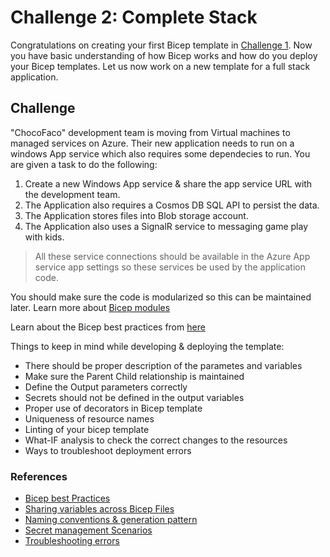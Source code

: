 # Challenge 2: Complete Stack

Congratulations on creating your first Bicep template in [Challenge 1](./Challenge1.md). Now you have basic understanding of how Bicep works and how do you deploy your Bicep templates. Let us now work on a new template for a full stack application.

## Challenge

"ChocoFaco" development team is moving from Virtual machines to managed services on Azure. Their new application needs to run on a windows App service which also requires some dependecies to run. You are given a task to do the following:

1. Create a new Windows App service & share the app service URL with the development team.
2. The Application also requires a Cosmos DB SQL API to persist the data.
3. The Application stores files into Blob storage account.
4. The Application also uses a SignalR service to messaging game play with kids.

> All these service connections should be available in the Azure App service app settings so these services be used by the application code.

You should make sure the code is modularized so this can be maintained later. Learn more about [Bicep modules](https://docs.microsoft.com/en-us/azure/azure-resource-manager/bicep/modules)

Learn about the Bicep best practices from [here](https://docs.microsoft.com/en-us/azure/azure-resource-manager/bicep/best-practices)

Things to keep in mind while developing & deploying the template:

- There should be proper description of the parametes and variables
- Make sure the Parent Child relationship is maintained
- Define the Output parameters correctly
- Secrets should not be defined in the output variables
- Proper use of decorators in Bicep template
- Uniqueness of resource names
- Linting of your bicep template
- What-IF analysis to check the correct changes to the resources
- Ways to troubleshoot deployment errors

### References

- [Bicep best Practices](https://docs.microsoft.com/en-us/azure/azure-resource-manager/bicep/best-practices)
- [Sharing variables across Bicep Files](https://docs.microsoft.com/en-us/azure/azure-resource-manager/bicep/patterns-shared-variable-file)
- [Naming conventions & generation pattern](https://docs.microsoft.com/en-us/azure/azure-resource-manager/bicep/patterns-name-generation)
- [Secret management Scenarios](https://docs.microsoft.com/en-us/azure/azure-resource-manager/bicep/scenarios-secrets)
- [Troubleshooting errors](https://docs.microsoft.com/en-us/azure/azure-resource-manager/troubleshooting/quickstart-troubleshoot-bicep-deployment?tabs=azure-cli)